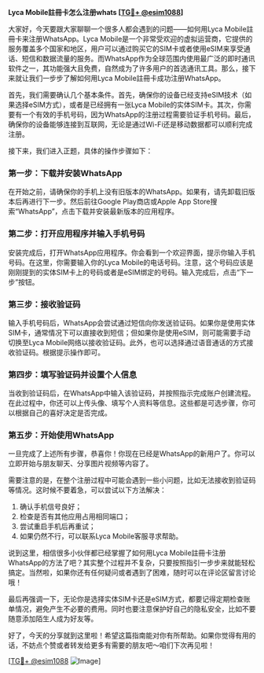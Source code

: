 **Lyca Mobile註冊卡怎么注册whats [[TG💪+ @esim1088](https://t.me/s/esim1088)]**

大家好，今天要跟大家聊聊一个很多人都会遇到的问题——如何用Lyca Mobile註冊卡来注册WhatsApp。Lyca Mobile是一个非常受欢迎的虚拟运营商，它提供的服务覆盖多个国家和地区，用户可以通过购买它的SIM卡或者使用eSIM来享受通话、短信和数据流量的服务。而WhatsApp作为全球范围内使用最广泛的即时通讯软件之一，其功能强大且免费，自然成为了许多用户的首选通讯工具。那么，接下来就让我们一步步了解如何用Lyca Mobile註冊卡成功注册WhatsApp。

首先，我们需要确认几个基本条件。首先，确保你的设备已经支持eSIM技术（如果选择eSIM方式），或者是已经拥有一张Lyca Mobile的实体SIM卡。其次，你需要有一个有效的手机号码，因为WhatsApp的注册过程需要验证手机号码。最后，确保你的设备能够连接到互联网，无论是通过Wi-Fi还是移动数据都可以顺利完成注册。

接下来，我们进入正题，具体的操作步骤如下：

### 第一步：下载并安装WhatsApp

在开始之前，请确保你的手机上没有旧版本的WhatsApp。如果有，请先卸载旧版本后再进行下一步。然后前往Google Play商店或Apple App Store搜索“WhatsApp”，点击下载并安装最新版本的应用程序。

### 第二步：打开应用程序并输入手机号码

安装完成后，打开WhatsApp应用程序。你会看到一个欢迎界面，提示你输入手机号码。在这里，你需要输入你的Lyca Mobile的电话号码。注意，这个号码应该是刚刚提到的实体SIM卡上的号码或者是eSIM绑定的号码。输入完成后，点击“下一步”按钮。

### 第三步：接收验证码

输入手机号码后，WhatsApp会尝试通过短信向你发送验证码。如果你是使用实体SIM卡，通常情况下可以直接收到短信；但如果你是使用eSIM，则可能需要手动切换至Lyca Mobile网络以接收验证码。此外，也可以选择通过语音通话的方式接收验证码。根据提示操作即可。

### 第四步：填写验证码并设置个人信息

当收到验证码后，在WhatsApp中输入该验证码，并按照指示完成账户创建流程。在此过程中，你还可以上传头像、填写个人资料等信息。这些都是可选步骤，你可以根据自己的喜好决定是否完成。

### 第五步：开始使用WhatsApp

一旦完成了上述所有步骤，恭喜你！你现在已经是WhatsApp的新用户了。你可以立即开始与朋友聊天、分享图片视频等内容了。

需要注意的是，在整个注册过程中可能会遇到一些小问题，比如无法接收到验证码等情况。这时候不要着急，可以尝试以下方法解决：
1. 确认手机信号良好；
2. 检查是否有其他应用占用相同端口；
3. 尝试重启手机后再重试；
4. 如果仍然不行，可以联系Lyca Mobile客服寻求帮助。

说到这里，相信很多小伙伴都已经掌握了如何用Lyca Mobile註冊卡注册WhatsApp的方法了吧？其实整个过程并不复杂，只要按照指引一步步来就能轻松搞定。当然啦，如果你还有任何疑问或者遇到了困难，随时可以在评论区留言讨论哦！

最后再强调一下，无论你是选择实体SIM卡还是eSIM方式，都要记得定期检查账单情况，避免产生不必要的费用。同时也要注意保护好自己的隐私安全，比如不要随意添加陌生人成为好友等。

好了，今天的分享就到这里啦！希望这篇指南能对你有所帮助。如果你觉得有用的话，不妨点个赞或者转发给更多有需要的朋友吧～咱们下次再见啦！

[[TG💪+ @esim1088](https://t.me/s/esim1088) ![Image](https://i.postimg.cc/4NQfJmqS/Snipaste-2025-05-13-00-14-12.png)]